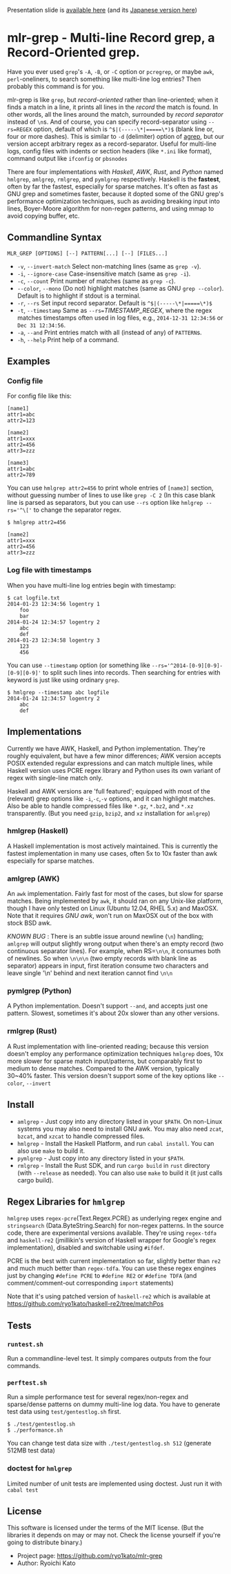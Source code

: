 Presentation slide is [available here](http://www.slideshare.net/ryo1kato/multiline-record-grep) (and its [Japanese version here](http://www.slideshare.net/ryo1kato/mlrgrep-a-recordoriented-grep))

# mlr-grep - Multi-line Record grep, a Record-Oriented grep.

Have you ever used `grep`'s  `-A`, `-B`, or `-C` option or `pcregrep`, or maybe `awk`, `perl`-oneliners, to search something like multi-line log entries?
Then probably this command is for you.

mlr-grep is like `grep`, but *_record_-oriented* rather than line-oriented; when it finds a match in a line, it prints all lines in the _record_ the match is found. In other words, all the lines around the match, surrounded by _record separator_ instead of `\n`s.
And of course, you can specify record-separator using `--rs=REGEX` option, default of which is `^$|(-----\*|=====\*)$` (blank line or, four or more dashes). This is similar to `-d` (delimiter) option of [agrep](http://www.tgries.de/agrep/agrephlp.html), but our version accept arbitrary regex as a record-separator.
Useful for multi-line logs, config files with indents or section headers (like `*.ini` like format), command output like `ifconfig` or `pbsnodes`

There are four implementations with *Haskell*, *AWK*, *Rust*, and *Python* named `hmlgrep`, `amlgrep`, `rmlgrep`, and `pymlgrep` respectively.
Haskell is the **fastest**, often by far the fastest, especially for sparse matches. It's often as fast as GNU grep and sometimes faster, because it dopted some of the GNU grep's performance optimization techniques, such as avoiding breaking input into lines, Boyer-Moore algorithm for non-regex patterns, and using mmap to avoid copying buffer, etc.


## Commandline Syntax

`MLR_GREP [OPTIONS] [--] PATTERN[...] [--] [FILES...]`

* `-v`, `--invert-match` Select non-matching lines (same as `grep -v`).
* `-i`, `--ignore-case`  Case-insensitive match (same as `grep -i`).
* `-c`, `--count`        Print number of matches (same as `grep -c`).
* `--color`, `--mono`    (Do not) highlight matches (same as GNU `grep --color`).
                         Default is to highlight if stdout is a terminal.
* `-r`, `--rs`           Set input record separator. Default is `^$|(-----\*|=====\*)$`
* `-t`, `--timestamp`    Same as `--rs=`*TIMESTAMP_REGEX*, where the regex matches
                         timestamps often used in log files, e.g.,
                         `2014-12-31 12:34:56` or `Dec 31 12:34:56`.
* `-a`, `--and`          Print entries match with all (instead of any) of `PATTERN`s.
* `-h`, `--help`         Print help of a command.


## Examples

### Config file
For config file like this:
```
[name1]
attr1=abc
attr2=123

[name2]
attr1=xxx
attr2=456
attr3=zzz

[name3]
attr1=abc
attr2=789
```

You can use `hmlgrep attr2=456` to print whole entries of `[name3]` section, without guessing number of lines to use like `grep -C 2` (In this case blank line is parsed as separators, but you can use `--rs` option like `hmlgrep --rs='^\['` to change the separator regex.

```
$ hmlgrep attr2=456

[name2]
attr1=xxx
attr2=456
attr3=zzz
```

### Log file with timestamps
When you have multi-line log entries begin with timestamp:

```
$ cat logfile.txt
2014-01-23 12:34:56 logentry 1
    foo
    bar
2014-01-24 12:34:57 logentry 2
    abc
    def
2014-01-23 12:34:58 logentry 3
    123
    456
```

You can use `--timestamp` option (or something like `--rs='^2014-[0-9][0-9]-[0-9][0-9]'` to split such lines into records. Then searching for entries with keyword is just like using ordinary `grep`.

```
$ hmlgrep --timestamp abc logfile
2014-01-24 12:34:57 logentry 2
    abc
    def
```


## Implementations
Currently we have AWK, Haskell, and Python implementation.
They're roughly equivalent, but have a few minor differences;
AWK version accepts POSIX extended regular expressions and can match multiple lines, while Haskell version uses PCRE regex library and Python uses its own variant of regex with single-line match only.

Haskell and AWK versions are 'full featured'; equipped with most of the (relevant) grep options like `-i`,`-c`,`-v` options, and it can highlight matches. Also be able to handle compressed files like `*.gz`, `*.bz2`, and `*.xz` transparently. (But you need `gzip`, `bzip2`, and `xz` installation for `amlgrep`)


### hmlgrep (Haskell)
A Haskell implementation is most actively maintained.
This is currently the fastest implementation in many use cases, often 5x to 10x faster than awk especially for sparse matches.

### amlgrep (AWK)
An `awk` implementation. Fairly fast for most of the cases, but slow for sparse matches.
Being implemented by `awk`, it should ran on any Unix-like platform, though I have only tested on Linux (Ubuntu 12.04, RHEL 5.x) and MaxOSX.  Note that it requires *GNU awk*, won't run on MaxOSX out of the box with stock BSD awk.

*KNOWN BUG* : There is an subtle issue around newline (`\n`) handling; `amlgrep` will output slightly wrong output when there's an empty record (two continuous separator lines). For example, when RS=`\n\n`, it consumes both of newlines. So when `\n\n\n` (two empty records with blank line as separator) appears in input, first iteration consume two characters and leave single '\n' behind and next iteration cannot find `\n\n`

### pymlgrep (Python)
A Python implementation. Doesn't support `--and`, and accepts just one pattern.
Slowest, sometimes it's about 20x slower than any other versions.

### rmlgrep (Rust)
A Rust implementation with line-oriented reading; because this version doesn't employ any performance optimization techniques `hmlgrep` does, 10x more slower for sparse match input/patterns, but comparably first to medium to dense matches.
Compared to the AWK version, typically 30~40% faster.
This version doesn't support some of the key options like `--color`, `--invert`


## Install
* `amlgrep` - Just copy into any directory listed in your `$PATH`. On non-Linux systems you may also need to install GNU awk. You may also need `zcat`, `bzcat`, and `xzcat` to handle compressed files.
* `hmlgrep` - Install the Haskell Platform, and run `cabal install`. You can also use `make` to build it.
* `pymlgrep` - Just copy into any directory listed in your `$PATH`.
* `rmlgrep` - Install the Rust SDK, and run `cargo build` in `rust` directory (with `--release` as needed). You can also use `make` to build it (it just calls cargo build).


## Regex Libraries for `hmlgrep`
`hmlgrep` uses `regex-pcre`(Text.Regex.PCRE) as underlying regex engine and `stringsearch` (Data.ByteString.Search) for non-regex patterns. In the source code, there are experimental versions available. They're using `regex-tdfa` and `haskell-re2` (jmillikin's version of Haskell wrapper for Google's regex implementation), disabled and switchable using `#ifdef`.

PCRE is the best with current implementation so far, slightly better than `re2` and much much better than `regex-tdfa`.
You can use these regex engines just by changing `#define PCRE` to `#define RE2` or `#define TDFA` (and comment/comment-out corresponding `import` statements)

Note that it's using patched version of `haskell-re2` which is available at https://github.com/ryo1kato/haskell-re2/tree/matchPos


## Tests

### `runtest.sh`
Run a commandline-level test. It simply compares outputs from the four commands.

### `perftest.sh`
Run a simple performance test for several regex/non-regex and sparse/dense patterns on dummy multi-line log data.
You have to generate test data using `test/gentestlog.sh` first.

```
$ ./test/gentestlog.sh
$ ./performance.sh
```
You can change test data size with `./test/gentestlog.sh 512` (generate 512MB test data)

### doctest for `hmlgrep`
Limited number of unit tests are implemented using doctest.
Just run it with `cabal test`


## License
This software is licensed under the terms of the MIT license. (But the libraries it depends on may or may not. Check the license yourself if you're going to distribute binary.)
* Project page: https://github.com/ryo1kato/mlr-grep
* Author: Ryoichi Kato
